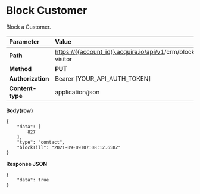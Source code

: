 # Block Customer

Block a Customer.

| Parameter | Value |
| :--- | :--- |
| **Path** | ​[https://{{account\_id}}.acquire.io/api/v1](https://%7B%7Baccount_id%7D%7D.acquire.io/api/v1/crm/objects/company/%7B%7BcompanyId%7D%7D)/crm/block-visitor​ |
| **Method** | **PUT** |
| **Authorization** | Bearer \[YOUR\_API\_AUTH\_TOKEN\] |
| **Content-type** | application/json |

**Body\(row\)**

```text
{
    "data": [
        827
    ],
    "type": "contact",
    "blockTill": "2021-09-09T07:08:12.658Z"
}
```

**Response JSON**

```text
{
    "data": true
}
```

